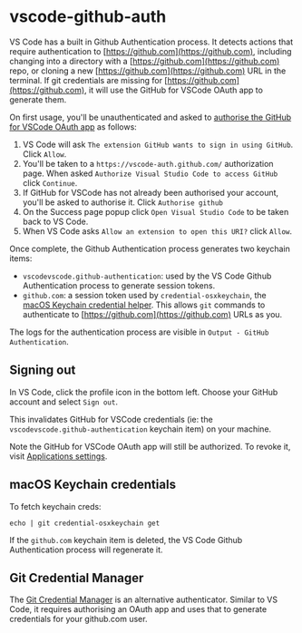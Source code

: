 # vscode-github-auth

VS Code has a built in Github Authentication process. It detects actions that require authentication to [https://github.com](https://github.com), including changing into a directory with a [https://github.com](https://github.com) repo, or cloning a new [https://github.com](https://github.com) URL in the terminal. If git credentials are missing for [https://github.com](https://github.com), it will use the GitHub for VSCode OAuth app to generate them.

On first usage, you'll be unauthenticated and asked to [authorise the GitHub for VSCode OAuth app](https://code.visualstudio.com/docs/editor/github#_authenticating-with-an-existing-repository) as follows:

1. VS Code will ask `The extension GitHub wants to sign in using GitHub`. Click `Allow`.
1. You'll be taken to a `https://vscode-auth.github.com/` authorization page. When asked `Authorize Visual Studio Code to access GitHub` click `Continue`.
1. If GitHub for VSCode has not already been authorised your account, you'll be asked to authorise it. Click `Authorise github`
1. On the Success page popup click `Open Visual Studio Code` to be taken back to VS Code.
1. When VS Code asks `Allow an extension to open this URI?` click `Allow`.

Once complete, the Github Authentication process generates two keychain items:

- `vscodevscode.github-authentication`: used by the VS Code Github Authentication process to generate session tokens.
- `github.com`: a session token used by `credential-osxkeychain`, the [macOS Keychain credential helper](https://docs.github.com/en/get-started/getting-started-with-git/updating-credentials-from-the-macos-keychain). This allows `git` commands to authenticate to [https://github.com](https://github.com) URLs as you.

The logs for the authentication process are visible in `Output - GitHub Authentication`.

## Signing out

In VS Code, click the profile icon in the bottom left. Choose your GitHub account and select `Sign out`.

This invalidates GitHub for VSCode credentials (ie: the `vscodevscode.github-authentication` keychain item) on your machine.

Note the GitHub for VSCode OAuth app will still be authorized. To revoke it, visit [Applications settings](https://github.com/settings/applications).

## macOS Keychain credentials

To fetch keychain creds:

```
echo | git credential-osxkeychain get
```

If the `github.com` keychain item is deleted, the VS Code Github Authentication process will regenerate it.

## Git Credential Manager

The [Git Credential Manager](https://docs.github.com/en/get-started/getting-started-with-git/caching-your-github-credentials-in-git#git-credential-manager) is an alternative authenticator. Similar to VS Code, it requires authorising an OAuth app and uses that to generate credentials for your github.com user.
